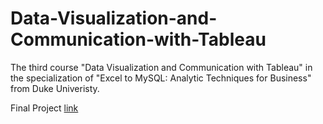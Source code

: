 # Data-Visualization-and-Communication-with-Tableau

The third course "Data Visualization and Communication with Tableau" in the specialization of "Excel to MySQL: Analytic Techniques for Business" from Duke Univeristy.

Final Project [link](https://github.com/arcado10/Data-Visualization-and-Communication-with-Tableau/tree/master/Week%205)
